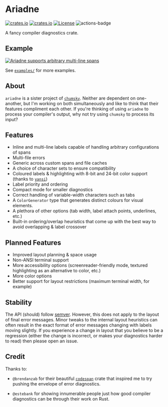 # Ariadne

[![crates.io](https://img.shields.io/crates/v/ariadne.svg)](https://crates.io/crates/ariadne)
[![crates.io](https://docs.rs/ariadne/badge.svg)](https://docs.rs/ariadne)
[![License](https://img.shields.io/badge/license-MIT%2FApache--2.0-blue.svg)](https://github.com/zesterer/ariadne)
![actions-badge](https://github.com/zesterer/ariadne/workflows/Rust/badge.svg?branch=main)

A fancy compiler diagnostics crate.

## Example

<a href = "https://github.com/zesterer/ariadne/blob/main/examples/multiline.rs">
<img src="https://raw.githubusercontent.com/zesterer/ariadne/main/misc/example.png" alt="Ariadne supports arbitrary multi-line spans"/>
</a>

See [`examples/`](https://github.com/zesterer/ariadne/tree/main/examples) for more examples.

## About

`ariadne` is a sister project of [`chumsky`](https://github.com/zesterer/chumsky/). Neither are dependent on
one-another, but I'm working on both simultaneously and like to think that their features compliment each other. If
you're thinking of using `ariadne` to process your compiler's output, why not try using `chumsky` to process its input?

## Features

- Inline and multi-line labels capable of handling arbitrary configurations of spans
- Multi-file errors
- Generic across custom spans and file caches
- A choice of character sets to ensure compatibility
- Coloured labels & highlighting with 8-bit and 24-bit color support (thanks to
  [`yansi`](https://github.com/SergioBenitez/yansi))
- Label priority and ordering
- Compact mode for smaller diagnostics
- Correct handling of variable-width characters such as tabs
- A `ColorGenerator` type that generates distinct colours for visual elements.
- A plethora of other options (tab width, label attach points, underlines, etc.)
- Built-in ordering/overlap heuristics that come up with the best way to avoid overlapping & label crossover

## Planned Features

- Improved layout planning & space usage
- Non-ANSI terminal support
- More accessibility options (screenreader-friendly mode, textured highlighting as an alternative to color, etc.)
- More color options
- Better support for layout restrictions (maximum terminal width, for example)

## Stability

The API (should) follow [semver](https://www.semver.org/). However, this does not apply to the layout of final error
messages. Minor tweaks to the internal layout heuristics can often result in the exact format of error messages changing
with labels moving slightly. If you experience a change in layout that you believe to be a regression (either the change
is incorrect, or makes your diagnostics harder to read) then please open an issue.

## Credit

Thanks to:

- `@brendanzab` for their beautiful [`codespan`](https://github.com/brendanzab/codespan) crate that inspired me to try
  pushing the envelope of error diagnostics.

- `@estebank` for showing innumerable people just how good compiler diagnostics can be through their work on Rust.
